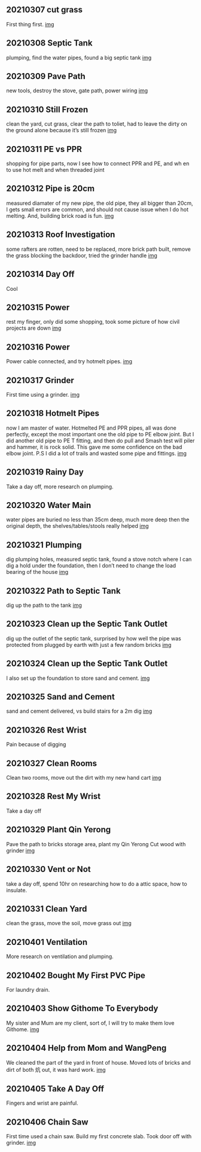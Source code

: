 ## 20210307 cut grass
First thing first.
[img](imgs/20210307/)

## 20210308 Septic Tank
plumping, find the water pipes, found a big septic tank
[img](imgs/20210308/)

## 20210309 Pave Path
new tools, destroy the stove, gate path, power wiring
[img](imgs/20210309/)

## 20210310 Still Frozen
clean the yard, cut grass, clear the path to toliet, had to leave the dirty on the ground alone because it’s still frozen
[img](imgs/20210310/)

## 20210311 PE vs PPR
shopping for pipe parts, now I see how to connect PPR and PE, and wh en to use hot melt and when threaded joint

## 20210312 Pipe is 20cm
measured diamater of my new pipe, the old pipe, they all bigger than 20cm, I gets small errors are common, and should not cause issue when I do hot melting. And, building brick road is fun.
[img](imgs/20210312/)

## 20210313 Roof Investigation
some rafters are rotten, need to be replaced, more brick path built, remove the grass blocking the backdoor, tried the grinder handle
[img](imgs/20210313/)

## 20210314 Day Off
Cool

## 20210315 Power
rest my finger, only did some shopping, took some picture of how civil projects are down
[img](imgs/20210315/)

## 20210316 Power
Power cable connected, and try hotmelt pipes.
[img](imgs/20210316/)

## 20210317 Grinder
First time using a grinder.
[img](imgs/20210317/)

## 20210318 Hotmelt Pipes
now I am master of water. Hotmelted PE and PPR pipes, all was done perfectly, except the most important one the old pipe to PE elbow joint. But I did another old pipe to PE T fitting, and then do pull and Smash test will piler and hammer, it is rock solid. This gave me some confidence on the bad elbow joint. P.S I did a lot of trails and wasted some pipe and fittings.
[img](imgs/20210318/)

## 20210319 Rainy Day
Take a day off, more research on plumping.

## 20210320 Water Main
water pipes are buried no less than 35cm deep, much more deep then the original depth, the shelves/tables/stools really helped
[img](imgs/20210320/)

## 20210321 Plumping
dig plumping holes, measured septic tank, found a stove notch where I can dig a hold under the foundation, then I don’t need to change the load bearing of the house
[img](imgs/20210321/)

## 20210322 Path to Septic Tank
dig up the path to the tank
[img](imgs/20210322/)

## 20210323 Clean up the Septic Tank Outlet
dig up the outlet of the septic tank, surprised by how well the pipe was protected from plugged by earth with just a few random bricks
[img](imgs/20210323/)

## 20210324 Clean up the Septic Tank Outlet
I also set up the foundation to store sand and cement. [img](imgs/20210324/)

## 20210325 Sand and Cement
sand and cement delivered, vs build stairs for a 2m dig [img](imgs/20210325/)

## 20210326 Rest Wrist
Pain because of digging

## 20210327 Clean Rooms
Clean two rooms, move out the dirt with my new hand cart [img](imgs/20210327/)

## 20210328 Rest My Wrist
Take a day off

## 20210329 Plant Qin Yerong
Pave the path to bricks storage area, plant my Qin Yerong
Cut wood with grinder [img](imgs/20210329/)

## 20210330 Vent or Not
take a day off, spend 10hr on researching how to do a attic space, how to
insulate.

## 20210331 Clean Yard
clean the grass, move the soil, move grass out
[img](imgs/20210331/)

## 20210401 Ventilation
More research on ventilation and plumping.

## 20210402 Bought My First PVC Pipe
For laundry drain.

## 20210403 Show Githome To Everybody
My sister and Mum are my client, sort of, I will try to make them love Githome. [img](imgs/20210403)

## 20210404 Help from Mom and WangPeng
We cleaned the part of the yard in front of house. Moved lots of bricks and
dirt of both 炕 out, it was hard work.
[img](imgs/20210404)

## 20210405 Take A Day Off
Fingers and wrist are painful.

## 20210406 Chain Saw
First time used a chain saw. Build my first concrete slab. Took door off with
grinder.
[img](imgs/20210406)
